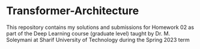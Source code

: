 # Transformer-Architecture
This repository contains my solutions and submissions for Homework 02 as part of the Deep Learning course (graduate level) taught by Dr. M. Soleymani at Sharif University of Technology during the Spring 2023 term
